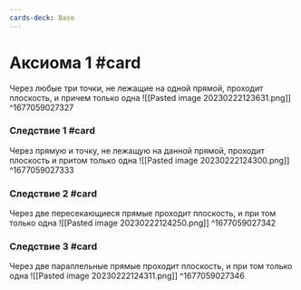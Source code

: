 ```yaml
---
cards-deck: Base
---
```


# Аксиома 1 #card
Через любые три точки, не лежащие на одной прямой, проходит плоскость, и причем только одна
![[Pasted image 20230222123631.png]]
^1677059027327

### Следствие 1 #card
Через прямую и точку, не лежащую на данной прямой, проходит плоскость и притом только одна
![[Pasted image 20230222124300.png]]
^1677059027333

### Следствие 2 #card 
Через две пересекающиеся прямые проходит плоскость, и при том только одна
![[Pasted image 20230222124250.png]]
^1677059027342

### Следствие 3 #card 
Через две параллельные прямые проходит плоскость, и при том только одна
![[Pasted image 20230222124311.png]]
^1677059027346
